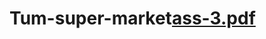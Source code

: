 # Tum-super-market[ass-3.pdf](https://github.com/askhan963/Tum-super-market/files/10239034/ass-3.pdf)
